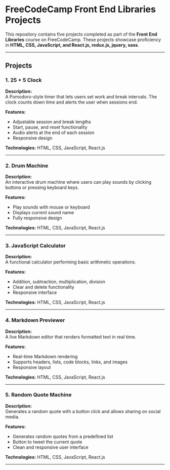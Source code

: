 # FreeCodeCamp Front End Libraries Projects

This repository contains five projects completed as part of the **Front End Libraries** course on FreeCodeCamp. These projects showcase proficiency in **HTML, CSS, JavaScript, and React.js, redux.js, jquery, sass**.

---

## Projects

### 1. 25 + 5 Clock
**Description:**  
A Pomodoro-style timer that lets users set work and break intervals. The clock counts down time and alerts the user when sessions end.

**Features:**  
- Adjustable session and break lengths  
- Start, pause, and reset functionality  
- Audio alerts at the end of each session  
- Responsive design  

**Technologies:** HTML, CSS, JavaScript, React.js

---

### 2. Drum Machine
**Description:**  
An interactive drum machine where users can play sounds by clicking buttons or pressing keyboard keys.

**Features:**  
- Play sounds with mouse or keyboard  
- Displays current sound name  
- Fully responsive design  

**Technologies:** HTML, CSS, JavaScript, React.js

---

### 3. JavaScript Calculator
**Description:**  
A functional calculator performing basic arithmetic operations.

**Features:**  
- Addition, subtraction, multiplication, division  
- Clear and delete functionality  
- Responsive interface  

**Technologies:** HTML, CSS, JavaScript, React.js

---

### 4. Markdown Previewer
**Description:**  
A live Markdown editor that renders formatted text in real time.

**Features:**  
- Real-time Markdown rendering  
- Supports headers, lists, code blocks, links, and images  
- Responsive layout  

**Technologies:** HTML, CSS, JavaScript, React.js

---

### 5. Random Quote Machine
**Description:**  
Generates a random quote with a button click and allows sharing on social media.

**Features:**  
- Generates random quotes from a predefined list  
- Button to tweet the current quote  
- Clean and responsive user interface  

**Technologies:** HTML, CSS, JavaScript, React.js

---

